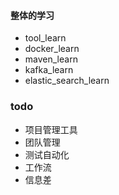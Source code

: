 #### 整体的学习
- tool_learn
- docker_learn
- maven_learn
- kafka_learn
- elastic_search_learn


### todo
- 项目管理工具
- 团队管理
- 测试自动化
- 工作流
- 信息差